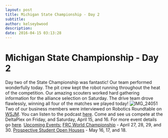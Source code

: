```yaml
---
layout: post
title: Michigan State Championship - Day 2
subtitle:
author: kelseybwood
description:
date: 2016-04-15 03:13:28
---
```


# Michigan State Championship - Day 2

Day two of the State Championship was fantastic! Our team performed wonderfully today. The pit crew kept the robot running throughout the heat of the competition. Our amazing scouters worked hard gathering information for the alliance selection on Saturday. The drive team drove flawlessly, winning all four of the matches we played today! ![IMG_24051](/wp-content/uploads/2016/04/IMG_24051-1024x768.jpg) Two of our business members were interviewed on Robotics Roundtable on [WSJM](http://www.wsjm.com/). You can listen to the podcast [here](https://soundcloud.com/wsjm/robotics-roundtable-041416). Come and see us compete at the DeltaPlex on Friday, and Saturday, April 15, and 16. For more event details go [here](http://firstinmichigan.org/FRC_2016/State_Championship/state_championship.html). [Upcoming Events:](http://www.strykeforce.org/events) [FRC World Championship](http://strykeforce.org/events/event/frc-world-championship/) \- April 27, 28, 29, and 30. [Prospective Student Open Houses](http://strykeforce.org/2016/03/26/open-house-announcement/) \- May 16, 17, and 18.
